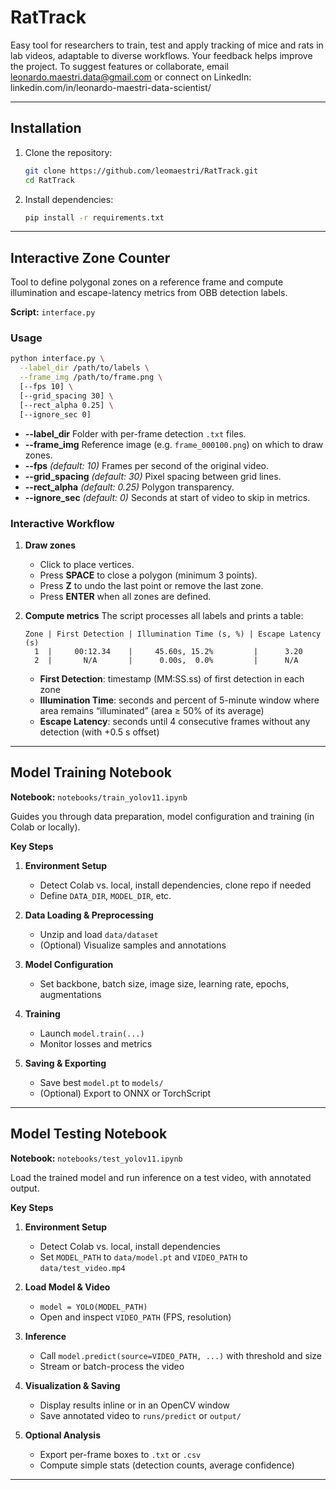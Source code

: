 # RatTrack

Easy tool for researchers to train, test and apply tracking of mice and rats in lab videos, adaptable to diverse workflows. Your feedback helps improve the project. To suggest features or collaborate, email [leonardo.maestri.data@gmail.com](mailto:leonardo.maestri.data@gmail.com) or connect on LinkedIn: linkedin.com/in/leonardo-maestri-data-scientist/

---

## Installation

1. Clone the repository:

   ```bash
   git clone https://github.com/leomaestri/RatTrack.git
   cd RatTrack
   ```
2. Install dependencies:

   ```bash
   pip install -r requirements.txt
   ```

---

## Interactive Zone Counter

Tool to define polygonal zones on a reference frame and compute illumination and escape-latency metrics from OBB detection labels.

**Script:** `interface.py`

### Usage

```bash
python interface.py \
  --label_dir /path/to/labels \
  --frame_img /path/to/frame.png \
  [--fps 10] \
  [--grid_spacing 30] \
  [--rect_alpha 0.25] \
  [--ignore_sec 0]
```

* **--label\_dir**
  Folder with per-frame detection `.txt` files.
* **--frame\_img**
  Reference image (e.g. `frame_000100.png`) on which to draw zones.
* **--fps** *(default: 10)*
  Frames per second of the original video.
* **--grid\_spacing** *(default: 30)*
  Pixel spacing between grid lines.
* **--rect\_alpha** *(default: 0.25)*
  Polygon transparency.
* **--ignore\_sec** *(default: 0)*
  Seconds at start of video to skip in metrics.

### Interactive Workflow

1. **Draw zones**

   * Click to place vertices.
   * Press **SPACE** to close a polygon (minimum 3 points).
   * Press **Z** to undo the last point or remove the last zone.
   * Press **ENTER** when all zones are defined.
2. **Compute metrics**
   The script processes all labels and prints a table:

   ```
   Zone | First Detection | Illumination Time (s, %) | Escape Latency (s)
     1  |     00:12.34    |     45.60s, 15.2%         |      3.20
     2  |       N/A       |      0.00s,  0.0%         |      N/A
   ```

   * **First Detection**: timestamp (MM\:SS.ss) of first detection in each zone
   * **Illumination Time**: seconds and percent of 5-minute window where area remains “illuminated” (area ≥ 50% of its average)
   * **Escape Latency**: seconds until 4 consecutive frames without any detection (with +0.5 s offset)

---

## Model Training Notebook

**Notebook:** `notebooks/train_yolov11.ipynb`

Guides you through data preparation, model configuration and training (in Colab or locally).

**Key Steps**

1. **Environment Setup**

   * Detect Colab vs. local, install dependencies, clone repo if needed
   * Define `DATA_DIR`, `MODEL_DIR`, etc.
2. **Data Loading & Preprocessing**

   * Unzip and load `data/dataset`
   * (Optional) Visualize samples and annotations
3. **Model Configuration**

   * Set backbone, batch size, image size, learning rate, epochs, augmentations
4. **Training**

   * Launch `model.train(...)`
   * Monitor losses and metrics
5. **Saving & Exporting**

   * Save best `model.pt` to `models/`
   * (Optional) Export to ONNX or TorchScript

---

## Model Testing Notebook

**Notebook:** `notebooks/test_yolov11.ipynb`

Load the trained model and run inference on a test video, with annotated output.

**Key Steps**

1. **Environment Setup**

   * Detect Colab vs. local, install dependencies
   * Set `MODEL_PATH` to `data/model.pt` and `VIDEO_PATH` to `data/test_video.mp4`
2. **Load Model & Video**

   * `model = YOLO(MODEL_PATH)`
   * Open and inspect `VIDEO_PATH` (FPS, resolution)
3. **Inference**

   * Call `model.predict(source=VIDEO_PATH, ...)` with threshold and size
   * Stream or batch-process the video
4. **Visualization & Saving**

   * Display results inline or in an OpenCV window
   * Save annotated video to `runs/predict` or `output/`
5. **Optional Analysis**

   * Export per-frame boxes to `.txt` or `.csv`
   * Compute simple stats (detection counts, average confidence)

---

